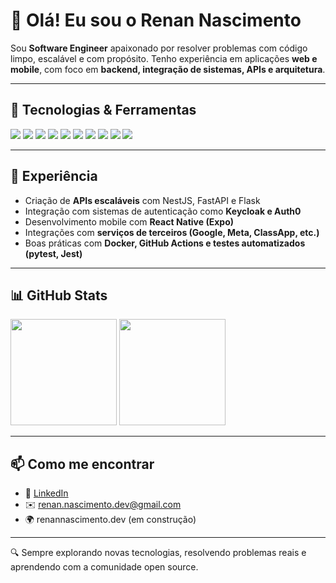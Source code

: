 # 👋 Olá! Eu sou o Renan Nascimento

Sou **Software Engineer** apaixonado por resolver problemas com código limpo, escalável e com propósito. Tenho experiência em aplicações **web e mobile**, com foco em **backend, integração de sistemas, APIs e arquitetura**.

---

## 🚀 Tecnologias & Ferramentas

<p>
  <img src="https://img.shields.io/badge/-Node.js-339933?style=flat&logo=node.js&logoColor=white"/>
  <img src="https://img.shields.io/badge/-NestJS-E0234E?style=flat&logo=nestjs&logoColor=white"/>
  <img src="https://img.shields.io/badge/-React-61DAFB?style=flat&logo=react&logoColor=black"/>
  <img src="https://img.shields.io/badge/-React Native-61DAFB?style=flat&logo=react&logoColor=black"/>
  <img src="https://img.shields.io/badge/-TypeScript-3178C6?style=flat&logo=typescript&logoColor=white"/>
  <img src="https://img.shields.io/badge/-Python-3776AB?style=flat&logo=python&logoColor=white"/>
  <img src="https://img.shields.io/badge/-FastAPI-009688?style=flat&logo=fastapi&logoColor=white"/>
  <img src="https://img.shields.io/badge/-PostgreSQL-4169E1?style=flat&logo=postgresql&logoColor=white"/>
  <img src="https://img.shields.io/badge/-Docker-2496ED?style=flat&logo=docker&logoColor=white"/>
  <img src="https://img.shields.io/badge/-GitHub-181717?style=flat&logo=github&logoColor=white"/>
</p>

---

## 💼 Experiência

- Criação de **APIs escaláveis** com NestJS, FastAPI e Flask
- Integração com sistemas de autenticação como **Keycloak e Auth0**
- Desenvolvimento mobile com **React Native (Expo)**
- Integrações com **serviços de terceiros (Google, Meta, ClassApp, etc.)**
- Boas práticas com **Docker, GitHub Actions e testes automatizados (pytest, Jest)**

---

## 📊 GitHub Stats

<p align="left">
  <img height="170em" src="https://github-readme-stats.vercel.app/api?username=renanlucaz&show_icons=true&theme=github_dark" />
  <img height="170em" src="https://github-readme-stats.vercel.app/api/top-langs/?username=renanlucaz&layout=compact&langs_count=8&theme=github_dark"/>
</p>

---

## 📫 Como me encontrar

- 💼 [LinkedIn](https://www.linkedin.com/in/renannascimento/)
- ✉️ renan.nascimento.dev@gmail.com
- 🌍 renannascimento.dev (em construção)

---
🔍 Sempre explorando novas tecnologias, resolvendo problemas reais e aprendendo com a comunidade open source.
